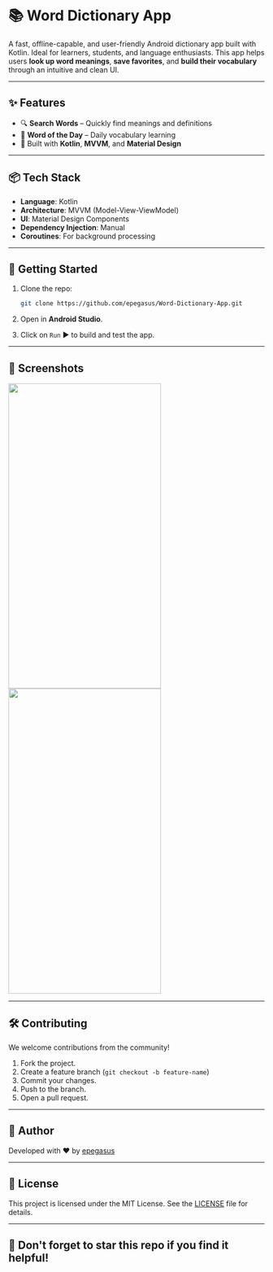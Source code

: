 # 📚 Word Dictionary App

A fast, offline-capable, and user-friendly Android dictionary app built with Kotlin. Ideal for learners, students, and language enthusiasts. This app helps users **look up word meanings**, **save favorites**, and **build their vocabulary** through an intuitive and clean UI.

---

## ✨ Features

- 🔍 **Search Words** – Quickly find meanings and definitions
- 📘 **Word of the Day** – Daily vocabulary learning
- 📱 Built with **Kotlin**, **MVVM**, and **Material Design**

---

## 📦 Tech Stack

- **Language**: Kotlin
- **Architecture**: MVVM (Model-View-ViewModel)
- **UI**: Material Design Components
- **Dependency Injection**: Manual
- **Coroutines**: For background processing

---

## 🚀 Getting Started

1. Clone the repo:
   ```bash
   git clone https://github.com/epegasus/Word-Dictionary-App.git
   ```

2. Open in **Android Studio**.

3. Click on `Run` ▶️ to build and test the app.

---

## 📸 Screenshots


<img src="https://github.com/user-attachments/assets/e9241c08-ba39-4c33-92d0-1fbd7cd50995" width="300" height="600" />
<img src="https://github.com/user-attachments/assets/8e714052-ed4b-42ff-a962-55df3d65cb1a" width="300" height="600" />

---

## 🛠️ Contributing

We welcome contributions from the community!

1. Fork the project.
2. Create a feature branch (`git checkout -b feature-name`)
3. Commit your changes.
4. Push to the branch.
5. Open a pull request.

---

## 🧠 Author

Developed with ❤️ by [epegasus](https://github.com/epegasus)

---

## 📄 License

This project is licensed under the MIT License. See the [LICENSE](LICENSE) file for details.

---

## 🌟 Don't forget to star this repo if you find it helpful!
